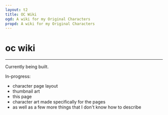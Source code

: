 ```yaml
---
layout: t2
title: OC Wiki
ogd: A wiki for my Original Characters
propd: A wiki for my Original Characters
---
```

# oc wiki
---

Currently being built.

In-progress: 
- character page layout
- thumbnail art
- this page
- character art made specifically for the pages
- as well as a few more things that I don't know how to describe